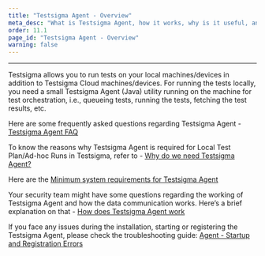 ```yaml
---
title: "Testsigma Agent - Overview"
meta_desc: "What is Testsigma Agent, how it works, why is it useful, and other frequently asked questions regarding it."
order: 11.1
page_id: "Testsigma Agent - Overview"
warning: false
---
```


---

Testsigma allows you to run tests on your local machines/devices in addition to Testsigma Cloud machines/devices. For running the tests locally, you need a small Testsigma Agent (Java) utility running on the machine for test orchestration, i.e., queueing tests, running the tests, fetching the test results, etc.

Here are some frequently asked questions regarding Testsigma Agent - [Testsigma Agent FAQ](https://testsigma.com/docs/agent/faqs/)

To know the reasons why Testsigma Agent is required for Local Test Plan/Ad-hoc Runs in Testsigma, refer to - [Why do we need Testsigma Agent?](https://testsigma.com/docs/agent/faqs/)

Here are the [Minimum system requirements for Testsigma Agent](https://docs.google.com/document/d/1Jg6Zygwtvh87ctfXMqQJ7FQgN_yt68wn2xgEdh1Bk8o/edit#heading=h.oryorf5azev1)

Your security team might have some questions regarding the working of Testsigma Agent and how the data communication works. Here’s a brief explanation on that - [How does Testsigma Agent work](https://testsigma.com/docs/agent/faqs/)

If you face any issues during the installation, starting or registering the Testsigma Agent, please check the troubleshooting guide: [Agent - Startup and Registration Errors](https://testsigma.com/docs/agent/troubleshooting/setup-issues/)

